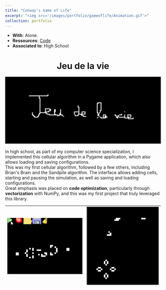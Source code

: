 ```yaml
---
title: "Conway's Game of Life"
excerpt: "<img src='/images/portfolio/gameoflife/Animation.gif'>"
collection: portfolio
---
```


* __With__: Alone.
* __Ressources__: [Code](https://github.com/mathisw59/flappysiffle)
* __Associated to__: High School


<center>

# Jeu de la vie

![gif](/images/portfolio/gameoflife/Animation.gif)

</center>

In high school, as part of my computer science specialization, I implemented this cellular algorithm in a Pygame application, which also allows loading and saving configurations.  
This was my first cellular algorithm, followed by a few others, including Brian's Brain and the Sandpile algorithm. 
The interface allows adding cells, starting and pausing the simulation, as well as saving and loading configurations.  
Great emphasis was placed on **code optimization**, particularly through **vectorization** with NumPy, and this was my first project that truly leveraged this library.

<center>

| ![Image 1](/images/portfolio/gameoflife/Animation2.gif) <br/> | ![Image 2](/images/portfolio/gameoflife/img.png) |
| ----------------- | ----------------- |

</center>
